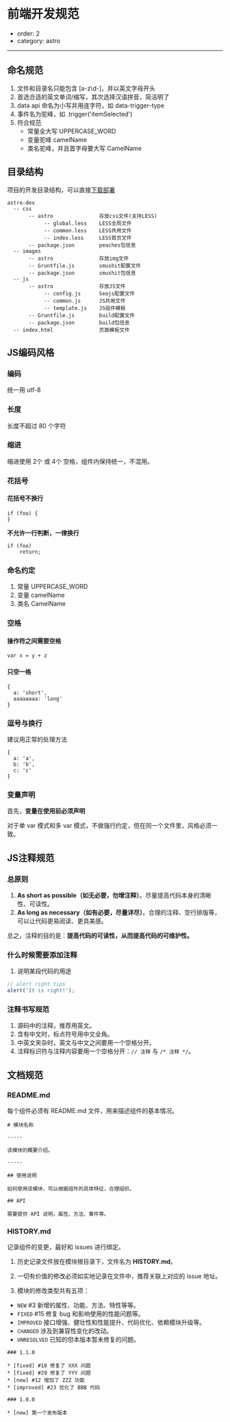 # 前端开发规范

- order: 2
- category: astro

---

## 命名规范

1. 文件和目录名只能包含 [a-z\d\-]，并以英文字母开头
2. 首选合适的英文单词/缩写，其次选择汉语拼音，简洁明了
3. data api 命名为小写并用连字符，如 data-trigger-type
4. 事件名为驼峰，如 .trigger('itemSelected')
5. 符合规范
   - 常量全大写 UPPERCASE_WORD
   - 变量驼峰 camelName
   - 类名驼峰，并且首字母要大写 CamelName

## 目录结构

项目的开发目录结构，可以直接[下载部署](https://bitbucket.org/billwing/astro/downloads/astro-dev.zip)

```
astro-dev
  -- css
       -- astro               存放css文件(支持LESS)
            -- global.less    LESS全局文件
            -- common.less    LESS共用文件
            -- index.less     LESS首页文件
       -- package.json        peaches包信息
  -- images
       -- astro               存放img文件
       -- Gruntfile.js        smushit配置文件
       -- package.json        smushit包信息
  -- js
       -- astro               存放JS文件
            -- config.js      Seajs配置文件
            -- common.js      JS共用文件
            -- template.js    JS组件模板
       -- Gruntfile.js        build配置文件
       -- package.json        build包信息
  -- index.html               页面模板文件
```

## JS编码风格

### 编码

统一用 utf-8

### 长度

长度不超过 80 个字符

### 缩进

缩进使用 2个 或 4个 空格，组件内保持统一，不混用。

### 花括号

#### 花括号不换行

````
if (foo) {
}
````

**不允许一行判断，一律换行**

````
if (foo)
    return;
````

### 命名约定

1. 常量 UPPERCASE_WORD
2. 变量 camelName
3. 类名 CamelName

### 空格

#### 操作符之间需要空格

````
var x = y + z
````

#### 只空一格

````
{
  a: 'short',
  aaaaaaaa: 'long'
}
````

### 逗号与换行

建议用正常的处理方法

````
{
  a: 'a',
  b: 'b',
  c: 'c'
}
````

### 变量声明

首先，**变量在使用前必须声明**

对于单 var 模式和多 var 模式，不做强行约定，但在同一个文件里，风格必须一致。

## JS注释规范

### 总原则

1. **As short as possible（如无必要，勿增注释）**。尽量提高代码本身的清晰性、可读性。
1. **As long as necessary（如有必要，尽量详尽）**。合理的注释、空行排版等，可以让代码更易阅读、更具美感。

总之，注释的目的是：**提高代码的可读性，从而提高代码的可维护性。**

### 什么时候需要添加注释

1. 说明某段代码的用途

```js
// alert right tips
alert('It is right!');
```

### 注释书写规范

1. 源码中的注释，推荐用英文。
1. 含有中文时，标点符号用中文全角。
1. 中英文夹杂时，英文与中文之间要用一个空格分开。
1. 注释标识符与注释内容要用一个空格分开：`// 注释` 与 `/* 注释 */`。


## 文档规范

### README.md

每个组件必须有 README.md 文件，用来描述组件的基本情况。

```
# 模块名称

-----

该模块的概要介绍。

-----

## 使用说明

如何使用该模块，可以根据组件的具体特征，合理组织。

## API

需要提供 API 说明，属性、方法、事件等。
```

### HISTORY.md

记录组件的变更，最好和 issues 进行绑定。

1. 历史记录文件放在模块根目录下，文件名为 **HISTORY.md**。

2. 一切有价值的修改必须如实地记录在文件中，推荐关联上对应的 issue 地址。

3. 模块的修改类型共有五项：
  - `NEW` #3 新增的属性、功能、方法、特性等等。
  - `FIXED` #15 修复 bug 和影响使用的性能问题等。
  - `IMPROVED` 接口增强、健壮性和性能提升、代码优化、依赖模块升级等。
  - `CHANGED` 涉及到兼容性变化的改动。
  - `UNRESOLVED` 已知的但本版本暂未修复的问题。

```
### 1.1.0

* [fixed] #18 修复了 XXX 问题
* [fixed] #29 修复了 YYY 问题
* [new] #12 增加了 ZZZ 功能
* [improved] #23 优化了 BBB 代码

### 1.0.0

* [new] 第一个发布版本
```

